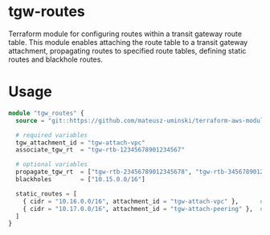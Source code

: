 # tgw-routes

Terraform module for configuring routes within a transit gateway route table.
This module enables attaching the route table to a transit gateway attachment,
propagating routes to specified route tables, defining static routes and blackhole routes.


# Usage
```terraform
module "tgw_routes" {
  source = "git::https://github.com/mateusz-uminski/terraform-aws-modules//tgw-routes?ref=main"

  # required variables
  tgw_attachment_id = "tgw-attach-vpc"
  associate_tgw_rt  = "tgw-rtb-12345678901234567"

  # optional variables
  propagate_tgw_rt  = ["tgw-rtb-23456789012345678", "tgw-rtb-34567890123456789"]
  blackholes        = ["10.15.0.0/16"]

  static_routes = [
    { cidr = "10.16.0.0/16", attachment_id = "tgw-attach-vpc" },      # local
    { cidr = "10.17.0.0/16", attachment_id = "tgw-attach-peering" },  # peering
  ]
}
```

